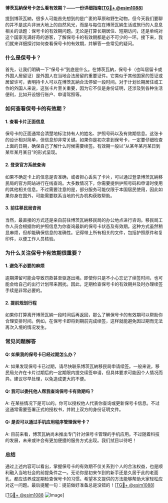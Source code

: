 **博茨瓦納保号卡怎么看有效期？——一份详细指南[[TG💪+ @esim1088](https://t.me/s/esim1088)]**

提到博茨瓦納，很多人可能首先想到的是广袤的草原和野生动物，但今天我们要聊的并不是这片非洲大地上的自然风光，而是与每位在博茨瓦納生活或旅行的人息息相关的话题：保号卡的有效期问题。无论是打算长期居住、短期访问，还是单纯对这个国家充满好奇的游客，了解保号卡的有效期都是必不可少的一环。接下来，我们就来详细探讨如何查看保号卡的有效期，并解答一些常见的疑问。

### 什么是保号卡？

首先，让我们明确一下“保号卡”到底是什么。在博茨瓦納，保号卡（也叫居留卡或外国人居留证）是外国人在当地合法居留的重要证件。它类似于其他国家的签证或居留许可，表明持卡人可以在博茨瓦納合法停留一段时间。对于计划长期居住或工作的外国人来说，这张卡片至关重要，因为它不仅是身份证明，还涉及到各种生活便利，比如开设银行账户、申请驾照等。

### 如何查看保号卡的有效期？

#### 1. 查看卡片正面信息

保号卡的正面通常会清楚地标注持有人的姓名、护照号码以及有效期信息。这张卡的设计相对简单，但信息却非常关键。如果你是初次拿到保号卡，一定要仔细检查上面的日期，确保自己了解什么时候需要续签。有效期一般以“从某年某月某日到某年某月某日”的形式呈现。

#### 2. 登录官方系统查询

如果不确定卡上的信息是否准确，或者担心丢失了卡片，可以通过登录博茨瓦納移民局的官方网站进行在线查询。大多数情况下，你需要提供护照号码和申请时使用的其他相关信息。不过需要注意的是，部分服务可能仅限于本国居民使用，因此如果你身在国外，可能需要联系当地的代办机构获取帮助。

#### 3. 前往移民局咨询

当然，最直接的方式还是亲自前往博茨瓦納移民局的办公地点进行咨询。移民局工作人员会根据你的护照信息为你查询最新的保号卡状态及有效期。这种方式虽然稍显麻烦，但却能确保信息的准确性。记得带上所有相关的文件，包括护照原件和复印件，以便工作人员核验。

### 为什么关注保号卡有效期很重要？

#### 1. 避免不必要的麻烦

逾期滞留可能会导致罚款甚至驱逐出境。即使你只是不小心忘记了续签时间，也可能会给自己的出行计划带来困扰。因此，定期检查保号卡的有效期并及时办理续签手续是非常必要的。

#### 2. 提前规划行程

如果你打算离开博茨瓦納一段时间后再返回，那么了解保号卡的有效期可以帮助你合理安排时间。例如，在保号卡即将到期前完成续签，这样就能避免因过期而无法再次入境的情况发生。

### 常见问题解答

#### Q: 如果我的保号卡已经过期怎么办？
A: 如果发现保号卡已过期，请尽快联系博茨瓦納移民局申请续签。一般来说，移民局允许在卡片过期后的一定期限内提交续签申请，但具体要求可能因个人情况而异。建议尽早处理，以免造成更大的不便。

#### Q: 我可以委托他人帮我查询保号卡有效期吗？
A: 在某些情况下是可以的。你可以授权他人代表你查询或更新保号卡信息。不过这通常需要签署正式的授权书，并附上双方的身份证明文件。

#### Q: 是否可以通过手机应用程序管理保号卡？
A: 目前来看，博茨瓦納尚未推出专门针对保号卡管理的手机应用。不过随着科技的发展，未来或许会有更加便捷的服务方式出现。我们拭目以待吧！

### 总结

通过上述内容可以看出，掌握保号卡的有效期不仅关系到个人的合法权益，也是顺利融入当地社会的前提条件之一。无论你是初来乍到的新手还是久居于此的老面孔，都应该养成定期检查保号卡的习惯。希望本文提供的方法能够帮助大家轻松应对这一问题。最后提醒一句：提前做好准备总是没错的！[[TG💪+ @esim1088](https://t.me/s/esim1088)]

[[TG💪+ @esim1088](https://t.me/s/esim1088) ![Image](https://i.postimg.cc/4NQfJmqS/Snipaste-2025-05-13-00-14-12.png)]